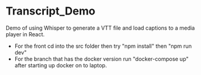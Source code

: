 # Transcript_Demo
 Demo of using Whisper to generate a VTT file and load captions to a media player in React.
 
- For the front cd into the src folder then try "npm install" then "npm run dev" 
- For the branch that has the docker version run "docker-compose up" after starting up docker on to laptop.
